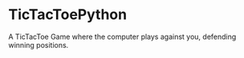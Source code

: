 # TicTacToePython
A TicTacToe Game where the computer plays against you, defending winning positions.
